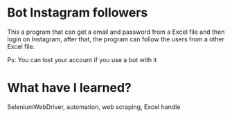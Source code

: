 # Bot Instagram followers

This a program that can get a email and password from a Excel file and then login on Instagram, after that, the program can follow
the users from a other Excel file. 

Ps: You can lost your account if you use a bot with it

# What have I learned?

SeleniumWebDriver, automation, web scraping, Excel handle

